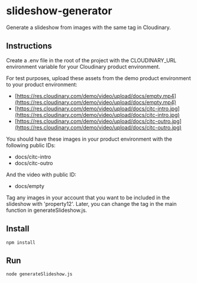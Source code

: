 # slideshow-generator
Generate a slideshow from images with the same tag in Cloudinary.

## Instructions

Create a .env file in the root of the project with the CLOUDINARY_URL environment variable for your Cloudinary product environment.

For test purposes, upload these assets from the demo product environment to your product environment:

* [https://res.cloudinary.com/demo/video/upload/docs/empty.mp4](https://res.cloudinary.com/demo/video/upload/docs/empty.mp4)
* [https://res.cloudinary.com/demo/video/upload/docs/citc-intro.jpg](https://res.cloudinary.com/demo/video/upload/docs/citc-intro.jpg)
* [https://res.cloudinary.com/demo/video/upload/docs/citc-outro.jpg](https://res.cloudinary.com/demo/video/upload/docs/citc-outro.jpg)

You should have these images in your product environment with the following public IDs: 

* docs/citc-intro
* docs/citc-outro

And the video with public ID:

* docs/empty

Tag any images in your account that you want to be included in the slideshow with 'property12'. Later, you can change the tag in the main function in generateSlideshow.js.

## Install

```
npm install
```

## Run

```
node generateSlideshow.js
```
